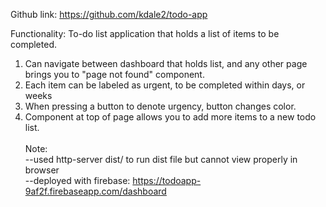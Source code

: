Github link: https://github.com/kdale2/todo-app

Functionality:
To-do list application that holds a list of items to be completed.<br>
1. Can navigate between dashboard that holds list, and any other page brings you to "page not found" component.<br>
2. Each item can be labeled as urgent, to be completed within days, or weeks<br>
3. When pressing a button to denote urgency, button changes color.<br>
4. Component at top of page allows you to add more items to a new todo list.
<br><br>
Note:<br>
--used http-server dist/ to run dist file but cannot view properly in browser<br>
--deployed with firebase: https://todoapp-9af2f.firebaseapp.com/dashboard
